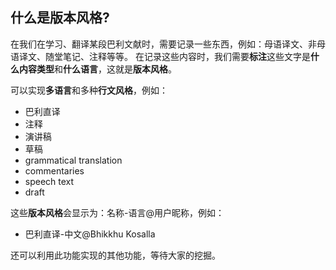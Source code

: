 ## 什么是版本风格?

在我们在学习、翻译某段巴利文献时，需要记录一些东西，例如：母语译文、非母语译文、随堂笔记、注释等等。
在记录这些内容时，我们需要**标注**这些文字是**什么内容类型**和**什么语言**，这就是**版本风格**。

可以实现**多语言**和多种**行文风格**，例如：
- 巴利直译
- 注释
- 演讲稿
- 草稿
- grammatical translation
- commentaries
- speech text
- draft

这些**版本风格**会显示为：名称-语言@用户昵称，例如：

- 巴利直译-中文@Bhikkhu Kosalla

还可以利用此功能实现的其他功能，等待大家的挖掘。